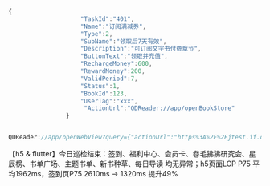 ```js
{
                    "TaskId":"401",
                    "Name":"订阅满减券",
                    "Type":2,
                    "SubName":"领取后7天有效",
                    "Description":"可订阅文字书付费章节",
                    "ButtonText":"领取并充值",
                    "RechargeMoney":600,
                    "RewardMoney":200,
                    "ValidPeriod":7,
                    "Status":1,
                    "BookId":123,
                    "UserTag":"xxx",
                     "ActionUrl":"QDReader://app/openBookStore"
                }


QDReader://app/openWebView?query={"actionUrl":"https%3A%2F%2Fjtest.if.qidian.com%2Fh5%2Faccount%2Fprofit"}
```



【h5 & flutter】今日巡检结束：签到、福利中心、会员卡、卷毛狒狒研究会、星辰榜、书单广场、主题书单、新书种草、每日导读 均无异常；h5页面LCP P75 平均1962ms，签到页P75 2610ms -> 1320ms 提升49%